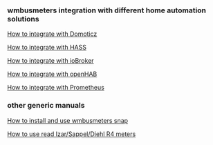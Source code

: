 <h3> wmbusmeters integration with different home automation solutions</h3>

[How to integrate with Domoticz](DOMOTICZ.md)

[How to integrate with HASS](HASS.md)

[How to integrate with ioBroker](IOBROKER.md)

[How to integrate with openHAB](OPENHAB.md)

[How to integrate with Prometheus](PROMETHEUS.md)

<h3> other generic manuals</h3>

[How to install and use wmbusmeters snap](SNAP.md)

[How to use read Izar/Sappel/Diehl R4 meters](IZAR.md)